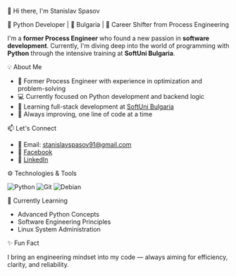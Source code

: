 👋 Hi there, I'm Stanislav Spasov

🚀 Python Developer | 📍 Bulgaria | 🎯 Career Shifter from Process Engineering

I'm a **former Process Engineer** who found a new passion in **software development**. Currently, I'm diving deep into the world of programming with **Python** through the intensive training at **SoftUni Bulgaria**.

💡 About Me

  - 🔧 Former Process Engineer with experience in optimization and problem-solving
  - 💻 Currently focused on Python development and backend logic
  - 📘 Learning full-stack development at [SoftUni Bulgaria](https://softuni.bg)
  - 🌱 Always improving, one line of code at a time

📫 Let's Connect

  - 📧 Email: [stanislavspasov91@gmail.com](mailto:stanislavspasov91@gmail.com)  
  - 👤 [Facebook](https://www.facebook.com/tazz.pz)  
  - 💼 [LinkedIn](https://www.linkedin.com/in/stanislav-spasov-279807231)

⚙️ Technologies & Tools

  ![Python](https://img.shields.io/badge/-Python-3776AB?logo=python&logoColor=white&style=flat)
  ![Git](https://img.shields.io/badge/-Git-F05032?logo=git&logoColor=white&style=flat)
  ![Debian](https://img.shields.io/badge/-Debian-A81D33?logo=debian&logoColor=white&style=flat)

🧠 Currently Learning

  - Advanced Python Concepts
  - Software Engineering Principles
  - Linux System Administration

✨ Fun Fact

  I bring an engineering mindset into my code — always aiming for efficiency, clarity, and reliability.

<!---
stanislav-spasov/stanislav-spasov is a ✨ special ✨ repository because its `README.md` (this file) appears on your GitHub profile.
You can click the Preview link to take a look at your changes.
--->
